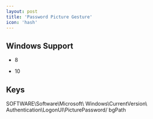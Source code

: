```yaml
---
layout: post
title: 'Password Picture Gesture'
icon: 'hash'
---
```


## Windows Support

- 8

- 10



## Keys

SOFTWARE\Software\Microsoft\ Windows\CurrentVersion\ Authentication\LogonUI\PicturePassword\/ bgPath

